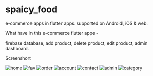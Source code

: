 # spaicy_food

e-commerce apps in flutter apps. supported on Android, iOS & web.

What have in this e-commerce flutter apps -

firebase database,  add product, delete product, edit product, admin dashboard. 

Screenshort 

![home](https://user-images.githubusercontent.com/19724239/160268389-48530a36-6453-49ee-bc21-4dee8f88b152.PNG)
![fav](https://user-images.githubusercontent.com/19724239/160268520-9db7e1b7-5afe-4ca8-9197-3741c573f959.PNG)
![order](https://user-images.githubusercontent.com/19724239/160268645-7d71af4f-9224-4f42-b2ca-42e60cea4a14.PNG)
![account](https://user-images.githubusercontent.com/19724239/160268649-64513891-ad83-4554-8d71-50ade395d87d.PNG)
![contact](https://user-images.githubusercontent.com/19724239/160268652-7ff4bcc0-bbee-47ac-a6eb-f184657a1ded.PNG)
![admin](https://user-images.githubusercontent.com/19724239/160268656-f0f6fa64-918d-4f6c-aaca-aefdb0343d59.PNG)
![category](https://user-images.githubusercontent.com/19724239/160268661-be9d6b89-06dc-4ccb-9797-898834c918d9.PNG)



